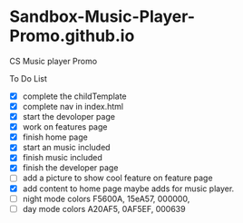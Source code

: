 # Sandbox-Music-Player-Promo.github.io
CS Music player Promo 

To Do List 
- [x] complete the childTemplate
- [x] complete nav in index.html
- [x] start the devoloper page
- [x] work on features page
- [x] finish home page
- [x] start an music included
- [x] finish music included
- [x] finish the developer page 
- [ ] add a picture to show cool feature on feature page
- [x] add content to home page maybe adds for music player.
- [ ] night mode colors F5600A, 15eA57, 000000,
- [ ] day mode colors A20AF5, 0AF5EF, 000639